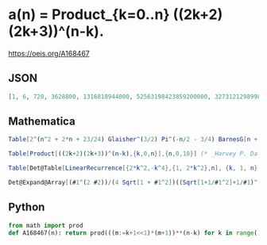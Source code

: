 # a\(n\) \= Product\_\{k\=0\.\.n\} \(\(2k\+2\)\(2k\+3\)\)^\(n\-k\)\.
https://oeis.org/A168467
## JSON
```JSON
[1, 6, 720, 3628800, 1316818944000, 52563198423859200000, 327312129899898454671360000000, 428017682605583614976547335700480000000000, 152240508705590071980086429193304853792686080000000000000]
```
## Mathematica
```Mathematica
Table[2^(n^2 + 2*n + 23/24) Glaisher^(3/2) Pi^(-n/2 - 3/4) BarnesG[n + 2] BarnesG[n + 5/2]/E^(1/8), {n, 0, 10}] (* _Vladimir Reshetnikov_, Sep 06 2016 *)
```
```Mathematica
Table[Product[((2k+2)(2k+3))^(n-k),{k,0,n}],{n,0,10}] (* _Harvey P. Dale_, Dec 26 2019 *)
```
```Mathematica
Table[Det@Table[LinearRecurrence[{2*k^2,-k^4},{1, 2*k^2},n], {k, 1, n}], {n,1,20}] (* Federico Provvedi, Feb 01 2021 *)
```
```Mathematica
Det@Expand@Array[(#1^(2 #2))/(4 Sqrt[1 + #1^2])((Sqrt[1+1/#1^2]+1/#1)^(2 #2)-(Sqrt[1+1/#1^2]-1/#1)^(2 #2))&,{#,#}]&/@Range[20] (* Federico Provvedi, Apr 01 2021 *)
```
## Python
```Python
from math import prod
def A168467(n): return prod(((m:=k+1<<1)*(m+1))**(n-k) for k in range(1,n+1))*3**n<<n # _Chai Wah Wu_, Nov 26 2023
```
